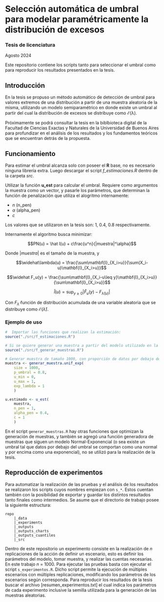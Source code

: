 # Selección automática de umbral para modelar paramétricamente la distribución de excesos
### Tesis de licenciatura 
Agosto 2024

Este repositorio contiene los scripts tanto para seleccionar el umbral como para reproducir los resultados presentados en la tesis.

## Introducción
En la tesis se propuso un método automático de detección de umbral para valores extremos de una distribución a partir de una muestra aleatoria de la misma, utilizando un modelo semiparamétrico en donde existe un umbral al partir del cual la distribución de excesos se distribuye como $\mathcal{E(\lambda)}$.

Próximamente se podrá consultar la tesis en la biblbioteca digital de la Facultad de Ciencias Exactas y Naturales de la Universidad de Buenos Aires para profundizar en el análisis de los resultados y los fundamentos teóricos que se encuentran detrás de la propuesta.

## Funcionamiento
Para estimar el umbral alcanza solo con poseer el **R** base, no es necesario ninguna librería extra.
Luego descargar el script _f\_estimaciones.R_ dentro de la carpeta _src_. 

Utilizar la función **u_est** para calcular el umbral. Requiere como argumentos la muestra como un vector, y pasarle los parámetros, que determinan la función de penalización que utiliza el alogritmo internamente:
- $n$ (n_pen)
- $\alpha$ (alpha_pen)
- $c$

Los valores que se utilizaron en la tesis son: $1,\ 0.4,\ 0.8$ respectivamente.

Internamente el algoritmo busca minimizar:
``` math
PN(u) = \hat l(u) + c\frac{u^n}{|muestra|^\alpha}
```
Donde $|muestra|$ es el tamaño de la muestra, y
``` math
\widehat\lambda(u) = \frac{\sum\mathbf{I}_{X_i>u}}{\sum(X_i-u)\mathbf{I}_{X_i>u}}
```
``` math
\widehat F_u(y) = \frac{\sum\mathbf{I}_{X_i-u\leq y}\mathbf{I}_{X_i>u}}{\sum\mathbf{I}_{X_i>u}}
```
``` math
\widehat l(u) = \sup_{y\geq0} |\widehat F_u(y)-F_{\widehat\lambda(u)}|
```
Con $F_{\widehat\lambda}$ función de distribución acumulada de una variable aleatoria que se distribuye como $\mathcal{E}(\widehat\lambda)$.

### Ejemplo de uso
``` R
#  Importar las funciones que realizan la estimación:
source("./src/f_estimaciones.R")

# Si se quiere generar una muestra a partir del modelo utilizado en la tesis importar primero el siguiente código:
source("./src/f_generar_muestras.R")

# Generar muestra de tamaño 1000, con proporción de datos por debajo del umbral igual a 0.8, con distribución de excesos por encima del umbral se distribuyen con una exponenial de parámetro 1.
muestra <- generar_muestra.unif_exp(
    size = 1000, 
    p_umbral = 0.8, 
    u_min = 0, 
    u_max = 1, 
    exp_lambda = 1
    )

u.estimado <- u_est(
    muestra,
    n_pen = 1, 
    alpha_pen = 0.4, 
    c = 1
    )
```

En el script `generar_muestras.R` hay otras funciones que optimizan la generación de muestras, y también se agregó una función generadora de muestras que siguen un modelo Normal-Exponencial (o sea existe un umbral tal que datos por debajo del umbral se comportan como una normal y por encima como una exponencial), no se utilizó para la realización de la tesis.

## Reproducción de experimentos
Para automatizar la realización de las pruebas y el análisis de los resultados se realizaron los scripts cuyos nombres empiezan con `s_*`. Estos cuentan también con la posibilidad de exportar y guardar los distintos resultados tanto finales como intermedios. Se asume que el directorio de trabajo posee la siguiente estructura:
```
repo
    |_data
    |_experiments
    |_outputs
    |_outputs_charts
    |_outputs_cuantiles
    |_src
  ```

Dentro de este repositorio un experimento consiste en la realización de $n$ replicaciones de la acción de definir un escenario, esto es definir los parámetros del modelo, tomar muestra, y realizar las cuentas necesarias.
En este trabajo $n$ = 1000. Para ejecutar las pruebas basta con ejecutar el script `s_experimentos.R`. Dicho script permite la ejecución de múltiples escenarios con múltiples replicaciones, modificando los parámetros de los escenarios según corresponda.
Para reproducir los resultados de la tesis buscar el archivo [resumen_experimentos.txt] el cual indica los parámetros de cada experimento inclusive la semilla utilizada para la generación de las muestras aleatorias.
